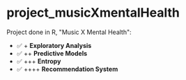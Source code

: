 # project_musicXmentalHealth
Project done in R, "Music X Mental Health": 
- ✅ + **Exploratory Analysis** 
- ✅ ++ **Predictive Models**
- ✅ +++ **Entropy**
- ✅ ++++ **Recommendation System**
